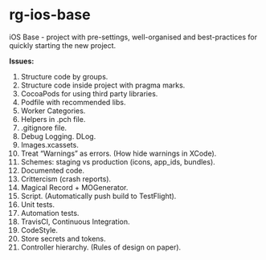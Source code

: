 # rg-ios-base
iOS Base - project with pre-settings, well-organised and best-practices for quickly starting the new project.

**Issues:**
1. Structure code by groups.
2. Structure code inside project with pragma marks.
3. CocoaPods for using third party libraries.
4. Podfile with recommended libs.
5. Worker Categories.
6. Helpers in .pch file.
7. .gitignore file.
8. Debug Logging. DLog.
9. Images.xcassets.
10. Treat “Warnings” as errors. (How hide warnings in XCode).
11. Schemes: staging vs production (icons, app_ids, bundles).
11. Documented code.
12. Crittercism (crash reports).
13. Magical Record + MOGenerator.
14. Script. (Automatically push build to TestFlight).
15. Unit tests.
16. Automation tests.
17. TravisCI, Continuous Integration.
18. CodeStyle.
19. Store secrets and tokens.
20. Controller hierarchy. (Rules of design on paper).
